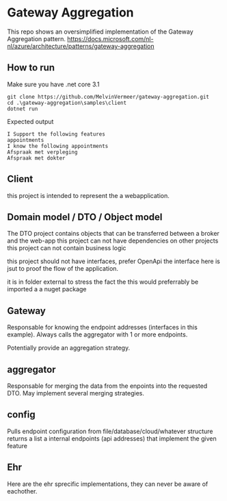 # Gateway Aggregation

This repo shows an oversimplified implementation of the Gateway Aggregation pattern.
https://docs.microsoft.com/nl-nl/azure/architecture/patterns/gateway-aggregation

## How to run

Make sure you have .net core 3.1

```
git clone https://github.com/MelvinVermeer/gateway-aggregation.git
cd .\gateway-aggregation\samples\client
dotnet run
```

Expected output

```
I Support the following features
appointments
I know the following appointments
Afspraak met verpleging
Afspraak met dokter
```

## Client

this project is intended to represent the a webapplication.

## Domain model / DTO / Object model

The DTO project contains objects that can be transferred between a broker and the web-app
this project can not have dependencies on other projects
this project can not contain business logic

this project should not have interfaces, prefer OpenApi
the interface here is jsut to proof the flow of the application.

it is in folder external to stress the fact the this would preferrably be imported a a nuget package

## Gateway

Responsable for knowing the endpoint addresses (interfaces in this example).
Always calls the aggregator with 1 or more endpoints.

Potentially provide an aggregation strategy.

## aggregator

Responsable for merging the data from the enpoints into the requested DTO.
May implement several merging strategies.

## config

Pulls endpoint configuration from file/database/cloud/whatever structure
returns a list a internal endpoints (api addresses) that implement the given feature

## Ehr

Here are the ehr sprecific implementations, they can never be aware of eachother.
